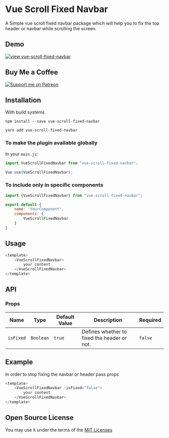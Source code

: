 # Vue Scroll Fixed Navbar

A Simple vue scroll fixed navbar package which will help you to fix the top header or navbar while scrolling the screen.

## Demo

[![view vue-scroll-fixed-navbar](https://codesandbox.io/static/img/play-codesandbox.svg)](https://codesandbox.io/s/vue-scroll-fixed-navbar-jumxd?file=/src/App.vue)

## Buy Me a Coffee
[![Support me on Patreon](https://img.shields.io/endpoint.svg?url=https%3A%2F%2Fshieldsio-patreon.vercel.app%2Fapi%3Fusername%3Dseeratawan%26type%3Dpledges&style=for-the-badge)](https://patreon.com/mohsin_ali)

## Installation

With build systems

```
npm install --save vue-scroll-fixed-navbar
```

```
yarn add vue-scroll-fixed-navbar
```

### To make the plugin available globally

In your `main.js`:

```javascript
import VueScrollFixedNavbar from "vue-scroll-fixed-navbar";

Vue.use(VueScrollFixedNavbar);
```

### To include only in specific components

```javascript
import {VueScrollFixedNavbar} from "vue-scroll-fixed-navbar";

export default {
    name: 'YourComponent',
    components: {
        VueScrollFixedNavbar
    }
}
````

## Usage

```javascript
<template>
    <VueScrollFixedNavbar>
        your content
    </VueScrollFixedNavbar>
</template>
```

## API

### Props
| Name | Type | Default Value | Description | Required |
| ------ | ------ | ------ | ------ | ------ |
| `isFixed` | `Boolean` | `true` | Defines whether to fixed the header or not. | `false` |


## Example
In order to stop fixing the navbar or header pass props

```javascript
<template>
    <VueScrollFixedNavbar :isFixed="false">
        your content
    </VueScrollFixedNavbar>
</template>
```


## Open Source License

You may use it under the terms of the [MIT Licenses](https://opensource.org/licenses/MIT)
